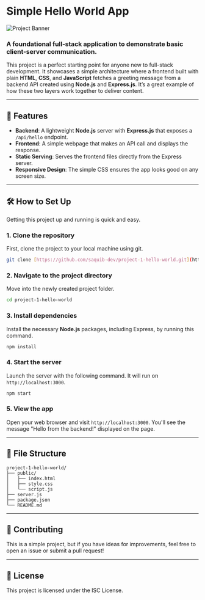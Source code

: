 # Simple Hello World App

![Project Banner](https://via.placeholder.com/1200x400/007bff/ffffff?text=Hello+World+Project)

### A foundational full-stack application to demonstrate basic client-server communication.

This project is a perfect starting point for anyone new to full-stack development. It showcases a simple architecture where a frontend built with plain **HTML**, **CSS**, and **JavaScript** fetches a greeting message from a backend API created using **Node.js** and **Express.js**. It’s a great example of how these two layers work together to deliver content.

---

## 🚀 Features

-   **Backend**: A lightweight **Node.js** server with **Express.js** that exposes a `/api/hello` endpoint.
-   **Frontend**: A simple webpage that makes an API call and displays the response.
-   **Static Serving**: Serves the frontend files directly from the Express server.
-   **Responsive Design**: The simple CSS ensures the app looks good on any screen size.

---

## 🛠️ How to Set Up

Getting this project up and running is quick and easy.

### **1. Clone the repository**

First, clone the project to your local machine using git.

```bash
git clone [https://github.com/saquib-dev/project-1-hello-world.git](https://github.com/saquib-dev/project-1-hello-world.git)
```

### **2. Navigate to the project directory**

Move into the newly created project folder.

```bash
cd project-1-hello-world
```

### **3. Install dependencies**

Install the necessary **Node.js** packages, including Express, by running this command.

```bash
npm install
```

### **4. Start the server**

Launch the server with the following command. It will run on `http://localhost:3000`.

```bash
npm start
```

### **5. View the app**

Open your web browser and visit `http://localhost:3000`. You'll see the message "Hello from the backend!" displayed on the page.

---

## 📂 File Structure

```
project-1-hello-world/
├── public/
│   ├── index.html
│   ├── style.css
│   └── script.js
├── server.js
├── package.json
└── README.md
```

---

## 🤝 Contributing

This is a simple project, but if you have ideas for improvements, feel free to open an issue or submit a pull request!

---

## 📄 License

This project is licensed under the ISC License.

